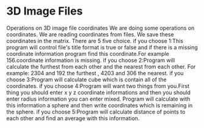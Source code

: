 # 3D Image Files
Operations on 3D image file coordinates
We are doing some operations on coordinates.
We are reading coordinates from files.
We save these coordinates in the matrix.
There are 5 five choice.
if you choose 1:This program will control file's title format is true or false and if there is a missing coordinate information program find this coordinate.For example 156.coordinate information is missing.
if you choose 2:Program will calculate the furthest from each other and the nearest from each other.
For example: 2304 and 192 the furthest , 4203 and 306 the nearest.
if you choose 3:Program will calculate cube which is contain all of the coordinates.
if you choose 4:Program will want two things from you.First thing  you should enter x y z coordinate informations and then you should enter radius information you can enter mixed.
Program will calculate with this information a sphere and then write coordinates which is remaining in the sphere.
if you choose 5:Program will calculate distance of points to each other and find an average with this information.
